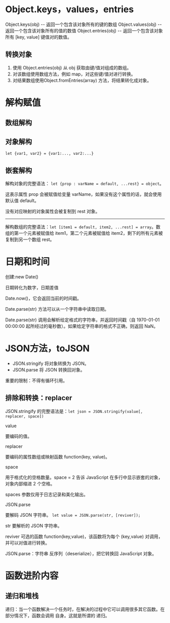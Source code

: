 # Object.keys，values，entries

 Object.keys(obj) -- 返回一个包含该对象所有的键的数组
 Object.values(obj) -- 返回一个包含该对象所有的值的数值
 Object.entries(obj) -- 返回一个包含该对象所有 [key, value] 键值对的数值。

## 转换对象

1. 使用 Object.entries(obj) 从 obj 获取由键/值对组成的数组。
2. 对该数组使用数组方法，例如 map，对这些键/值对进行转换。
3. 对结果数组使用Object.fromEntries(array) 方法，将结果转化成对象。

# 解构赋值

## 数组解构

## 对象解构

`let {var1, var2} = {var1:..., var2:...}`

## 嵌套解构

解构对象的完整语法： `let {prop : varName = default, ...rest} = object`。

这表示属性 prop 会被赋值给变量 varName，如果没有这个属性的话，就会使用默认值 default。

没有对应映射的对象属性会被复制到 rest 对象。

---

解构数组的完整语法：`let [item1 = default, item2, ...rest] = array`。数组的第一个元素被赋值给 item1，第二个元素被赋值给 item2，剩下的所有元素被复制到另一个数组 rest。

# 日期和时间

创建:new Date()

日期转化为数字，日期差值


Date.now()，它会返回当前的时间戳。

Date.parse(str) 方法可以从一个字符串中读取日期。

Date.parse(str) 调用会解析给定格式的字符串，并返回时间戳（自 1970-01-01 00:00:00 起所经过的毫秒数）。如果给定字符串的格式不正确，则返回 NaN。

# JSON方法，toJSON

* JSON.stringify 将对象转换为 JSON。
* JSON.parse 将 JSON 转换回对象。

重要的限制：不得有循环引用。

## 排除和转换：replacer

JSON.stringify 的完整语法是：`let json = JSON.stringify(value[, replacer, space])`

value

要编码的值。

replacer

要编码的属性数组或映射函数 function(key, value)。

space

用于格式化的空格数量。space = 2 告诉 JavaScript 在多行中显示嵌套的对象，对象内部缩进 2 个空格。

spaces 参数仅用于日志记录和美化输出。


JSON.parse

要解码 JSON 字符串。
`let value = JSON.parse(str, [reviver]);`

str
要解析的 JSON 字符串。

reviver
可选的函数 function(key,value)，该函数将为每个 (key,value) 对调用，并可以对值进行转换。


JSON.parse：字符串 反序列（deserialize），把它转换回 JavaScript 对象。

# 函数进阶内容

## 递归和堆栈

递归：当一个函数解决一个任务时，在解决的过程中它可以调用很多其它函数。在部分情况下，函数会调用 自身。这就是所谓的 递归。

